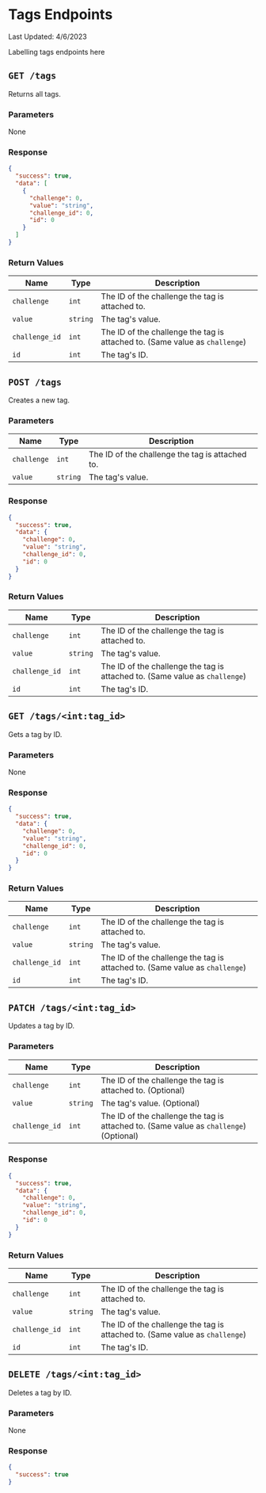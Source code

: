 # Tags Endpoints
Last Updated: 4/6/2023

Labelling tags endpoints here

## `GET /tags`
Returns all tags.

### Parameters
None

### Response
```json
{
  "success": true,
  "data": [
    {
      "challenge": 0,
      "value": "string",
      "challenge_id": 0,
      "id": 0
    }
  ]
}
```

### Return Values
| Name | Type | Description |
| ---- | ---- | ----------- |
| `challenge` | `int` | The ID of the challenge the tag is attached to. |
| `value` | `string` | The tag's value. |
| `challenge_id` | `int` | The ID of the challenge the tag is attached to. (Same value as `challenge`) |
| `id` | `int` | The tag's ID. |


## `POST /tags`
Creates a new tag.

### Parameters
| Name | Type | Description |
| ---- | ---- | ----------- |
| `challenge` | `int` | The ID of the challenge the tag is attached to. |
| `value` | `string` | The tag's value. |

### Response
```json
{
  "success": true,
  "data": {
    "challenge": 0,
    "value": "string",
    "challenge_id": 0,
    "id": 0
  }
}
```

### Return Values
| Name | Type | Description |
| ---- | ---- | ----------- |
| `challenge` | `int` | The ID of the challenge the tag is attached to. |
| `value` | `string` | The tag's value. |
| `challenge_id` | `int` | The ID of the challenge the tag is attached to. (Same value as `challenge`) |
| `id` | `int` | The tag's ID. |


## `GET /tags/<int:tag_id>`
Gets a tag by ID.

### Parameters
None

### Response
```json
{
  "success": true,
  "data": {
    "challenge": 0,
    "value": "string",
    "challenge_id": 0,
    "id": 0
  }
}
```

### Return Values
| Name | Type | Description |
| ---- | ---- | ----------- |
| `challenge` | `int` | The ID of the challenge the tag is attached to. |
| `value` | `string` | The tag's value. |
| `challenge_id` | `int` | The ID of the challenge the tag is attached to. (Same value as `challenge`) |
| `id` | `int` | The tag's ID. |


## `PATCH /tags/<int:tag_id>`
Updates a tag by ID.

### Parameters
| Name | Type | Description |
| ---- | ---- | ----------- |
| `challenge` | `int` | The ID of the challenge the tag is attached to. (Optional) |
| `value` | `string` | The tag's value. (Optional) |
| `challenge_id` | `int` | The ID of the challenge the tag is attached to. (Same value as `challenge`) (Optional) |

### Response
```json
{
  "success": true,
  "data": {
    "challenge": 0,
    "value": "string",
    "challenge_id": 0,
    "id": 0
  }
}
```

### Return Values
| Name | Type | Description |
| ---- | ---- | ----------- |
| `challenge` | `int` | The ID of the challenge the tag is attached to. |
| `value` | `string` | The tag's value. |
| `challenge_id` | `int` | The ID of the challenge the tag is attached to. (Same value as `challenge`) |
| `id` | `int` | The tag's ID. |


## `DELETE /tags/<int:tag_id>`
Deletes a tag by ID.

### Parameters
None

### Response
```json
{
  "success": true
}
```